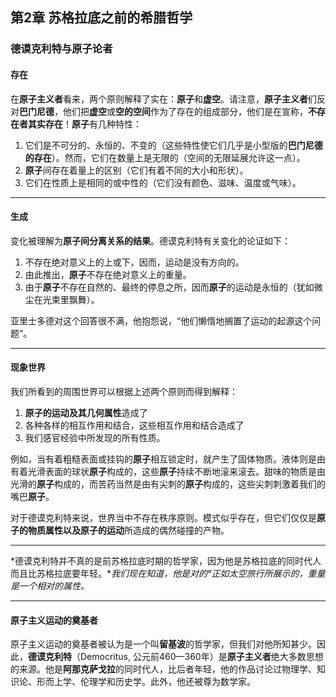 ## 第2章 苏格拉底之前的希腊哲学

### 德谟克利特与原子论者

#### 存在

在**原子主义者**看来，两个原则解释了实在：**原子**和**虚空**。请注意，**原子主义者**们反对**巴门尼德**，他们把**虚空**或**空的空间**作为了存在的组成部分，他们是在宣称，**不存在者其实存在**！**原子**有几种特性：

1. 它们是不可分的、永恒的、不变的（这些特性使它们几乎是小型版的**巴门尼德的存在**）。然而，它们在数量上是无限的（空间的无限延展允许这一点）。
2. **原子**间存在着量上的区别（它们有着不同的大小和形状）。
3. 它们在性质上是相同的或中性的（它们没有颜色、滋味、温度或气味）。

---

#### 生成

变化被理解为**原子间分离关系的结果**。德谟克利特有关变化的论证如下：

1. 不存在绝对意义上的上或下，因而，运动是没有方向的。
2. 由此推出，**原子**不存在绝对意义上的重量。
3. 由于**原子**不存在自然的、最终的停息之所，因而**原子**的运动是永恒的（犹如微尘在光束里飘舞）。

亚里士多德对这个回答很不满，他抱怨说，“他们懒惰地搁置了运动的起源这个问题”。

---

#### 现象世界

我们所看到的周围世界可以根据上述两个原则而得到解释：

1. **原子的运动及其几何属性**造成了
2. 各种各样的相互作用和结合，这些相互作用和结合造成了
3. 我们感官经验中所发现的所有性质。

例如，当有着粗糙表面或挂钩的**原子**相互锁定时，就产生了固体物质。液体则是由有着光滑表面的球状**原子**构成的，这些**原子**持续不断地滚来滚去。甜味的物质是由光滑的**原子**构成的，而苦药当然是由有尖刺的**原子**构成的，这些尖刺刺激着我们的嘴巴**原子**。

对于德谟克利特来说，世界当中不存在秩序原则。模式似乎存在，但它们仅仅是**原子的物质属性以及原子的运动**所造成的偶然碰撞的产物。

---

*德谟克利特并不真的是前苏格拉底时期的哲学家，因为他是苏格拉底的同时代人而且比苏格拉底要年轻。**我们现在知道，他是对的°正如太空旅行所展示的，重量是一个相对的属性。*

---

#### 原子主义运动的奠基者

原子主义运动的奠基者被认为是一个叫**留基波**的哲学家，但我们对他所知甚少。因此，**德谟克利特**（Democritus, 公元前460—360年）是**原子主义者**绝大多数思想的来源。他是**阿那克萨戈拉**的同时代人，比后者年轻，他的作品讨论过物理学、知识论、形而上学、伦理学和历史学。此外，他还被尊为数学家。